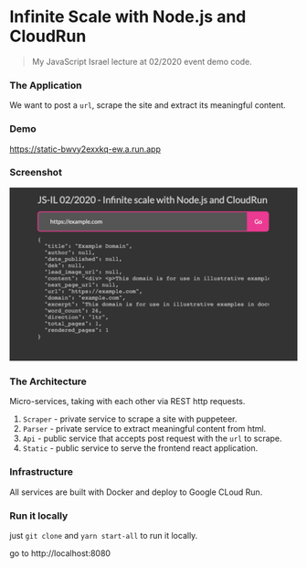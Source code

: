Infinite Scale with Node.js and CloudRun
===

> My JavaScript Israel lecture at 02/2020 event demo code.

### The Application

We want to post a `url`, scrape the site and extract its meaningful content.

### Demo
https://static-bwvy2exxkq-ew.a.run.app

### Screenshot
![Infinite Scale With CloudRun and Node.js](./screenshot.png)

### The Architecture

Micro-services, taking with each other via REST http requests.

1. `Scraper` - private service to scrape a site with puppeteer.
2. `Parser` - private service to extract meaningful content from html.
3. `Api` - public service that accepts post request with the `url` to scrape.
4. `Static` - public service to serve the frontend react application.

### Infrastructure

All services are built with Docker and deploy to Google CLoud Run.

### Run it locally

just `git clone` and `yarn start-all` to run it locally.

go to http://localhost:8080

